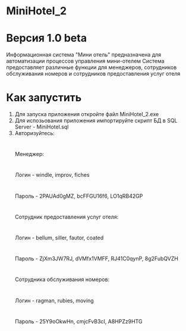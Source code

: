 # MiniHotel_2
# Версия 1.0 beta
  Информационная система "Мини отель" предназначена для автоматизации процессов управления мини-отелем
  Система предоставляет различные функции для менеджеров, сотрудников обслуживания номеров и сотрудников предоставления услуг отеля
# Как запустить
  1. Для запуска приложения откройте файл MiniHotel_2.exe
  2. Для испозьования приложения импортируйте скрипт БД в SQL Server - MiniHotel.sql
  3. Авторизуйтесь:
     #
     Менеджер:
     #
       Логин - windle, improv, fiches
     #
       Пароль - 2PAUAd0gMZ, bcFFGU16f6, LO1qRB42GP
     #
     Сотрудник предоставления услуг отеля:
     #
       Логин - bellum, siller, fautor, coated
     #
       Пароль - ZjXm3JW7RJ, dVMfx1VMFF, RJ41C0qynP, 8g2FubQVZH
     #
     Сотрудника обслуживания номеров:
     #
       Логин - ragman, rubies, moving
     #
       Пароль - 25Y9oOkwHn, cmjcFvB3cI, A8HPZz9HTG

     
     

     

